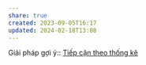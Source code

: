 ```yaml
---
share: true
created: 2023-09-05T16:17
updated: 2024-02-18T13:08
---
```


Giải pháp gợi ý:: [Tiếp cận theo thống kê](../Gi%E1%BA%A3i%20ph%C3%A1p/Ti%E1%BA%BFp%20c%E1%BA%ADn%20theo%20th%E1%BB%91ng%20k%C3%AA.md)